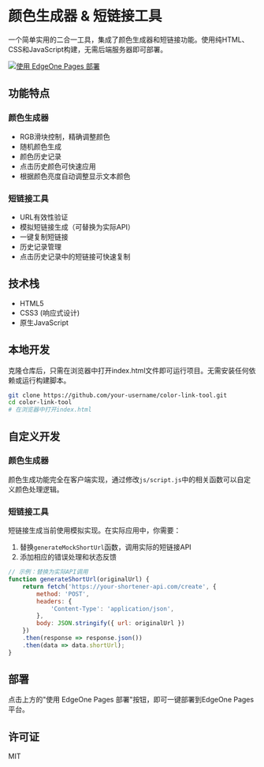 # 颜色生成器 & 短链接工具

一个简单实用的二合一工具，集成了颜色生成器和短链接功能。使用纯HTML、CSS和JavaScript构建，无需后端服务器即可部署。

[![使用 EdgeOne Pages 部署](https://cdnstatic.tencentcs.com/edgeone/pages/deploy.svg)](https://edgeone.ai/pages/new?repository-url=https%3A%2F%2Fgithub.com%2Fyour-username%2Fcolor-link-tool&project-name=color-link-tool&output-directory=.%2F)

## 功能特点

### 颜色生成器
- RGB滑块控制，精确调整颜色
- 随机颜色生成
- 颜色历史记录
- 点击历史颜色可快速应用
- 根据颜色亮度自动调整显示文本颜色

### 短链接工具
- URL有效性验证
- 模拟短链接生成（可替换为实际API）
- 一键复制短链接
- 历史记录管理
- 点击历史记录中的短链接可快速复制

## 技术栈
- HTML5
- CSS3 (响应式设计)
- 原生JavaScript

## 本地开发

克隆仓库后，只需在浏览器中打开index.html文件即可运行项目。无需安装任何依赖或运行构建脚本。

```bash
git clone https://github.com/your-username/color-link-tool.git
cd color-link-tool
# 在浏览器中打开index.html
```

## 自定义开发

### 颜色生成器
颜色生成功能完全在客户端实现，通过修改`js/script.js`中的相关函数可以自定义颜色处理逻辑。

### 短链接工具
短链接生成当前使用模拟实现。在实际应用中，你需要：

1. 替换`generateMockShortUrl`函数，调用实际的短链接API
2. 添加相应的错误处理和状态反馈

```javascript
// 示例：替换为实际API调用
function generateShortUrl(originalUrl) {
    return fetch('https://your-shortener-api.com/create', {
        method: 'POST',
        headers: {
            'Content-Type': 'application/json',
        },
        body: JSON.stringify({ url: originalUrl })
    })
    .then(response => response.json())
    .then(data => data.shortUrl);
}
```

## 部署

点击上方的"使用 EdgeOne Pages 部署"按钮，即可一键部署到EdgeOne Pages平台。

## 许可证
MIT 